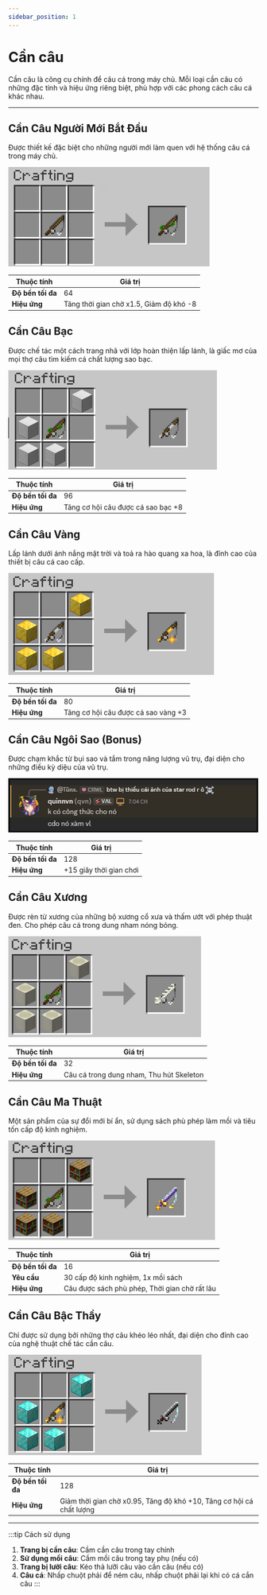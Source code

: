 ```yaml
---
sidebar_position: 1
---
```


# Cần câu

Cần câu là công cụ chính để câu cá trong máy chủ. Mỗi loại cần câu có những đặc tính và hiệu ứng riêng biệt, phù hợp với các phong cách câu cá khác nhau.

---

## Cần Câu Người Mới Bắt Đầu

Được thiết kế đặc biệt cho những người mới làm quen với hệ thống câu cá trong máy chủ.

![Cần Câu Người Mới Bắt Đầu](./img/beginner-rod.png)

| Thuộc tính | Giá trị |
|------------|---------|
| **Độ bền tối đa** | 64 |
| **Hiệu ứng** | Tăng thời gian chờ x1.5, Giảm độ khó -8 |

## Cần Câu Bạc

Được chế tác một cách trang nhã với lớp hoàn thiện lấp lánh, là giấc mơ của mọi thợ câu tìm kiếm cá chất lượng sao bạc.

![Cần Câu Bạc](./img/silver-rod.png)

| Thuộc tính | Giá trị |
|------------|---------|
| **Độ bền tối đa** | 96 |
| **Hiệu ứng** | Tăng cơ hội câu được cá sao bạc +8 |

## Cần Câu Vàng

Lấp lánh dưới ánh nắng mặt trời và toả ra hào quang xa hoa, là đỉnh cao của thiết bị câu cá cao cấp.

![Cần Câu Vàng](./img/gold-rod.png)

| Thuộc tính | Giá trị |
|------------|---------|
| **Độ bền tối đa** | 80 |
| **Hiệu ứng** | Tăng cơ hội câu được cá sao vàng +3 |

## Cần Câu Ngôi Sao (Bonus)

Được chạm khắc từ bụi sao và tắm trong năng lượng vũ trụ, đại diện cho những điều kỳ diệu của vũ trụ.

![Cần Câu Ngôi Sao](./img/star-rod.png)

| Thuộc tính | Giá trị |
|------------|---------|
| **Độ bền tối đa** | 128 |
| **Hiệu ứng** | +15 giây thời gian chơi |

## Cần Câu Xương

Được rèn từ xương của những bộ xương cổ xưa và thấm ướt với phép thuật đen. Cho phép câu cá trong dung nham nóng bỏng.

![Cần Câu Xương](./img/bone-rod.png)

| Thuộc tính | Giá trị |
|------------|---------|
| **Độ bền tối đa** | 32 |
| **Hiệu ứng** | Câu cá trong dung nham, Thu hút Skeleton |

## Cần Câu Ma Thuật

Một sản phẩm của sự đổi mới bí ẩn, sử dụng sách phù phép làm mồi và tiêu tốn cấp độ kinh nghiệm.

![Cần Câu Ma Thuật](./img/magical-rod.png)

| Thuộc tính | Giá trị |
|------------|---------|
| **Độ bền tối đa** | 16 |
| **Yêu cầu** | 30 cấp độ kinh nghiệm, 1x mồi sách |
| **Hiệu ứng** | Câu được sách phù phép, Thời gian chờ rất lâu |

## Cần Câu Bậc Thầy

Chỉ được sử dụng bởi những thợ câu khéo léo nhất, đại diện cho đỉnh cao của nghệ thuật chế tác cần câu.

![Cần Câu Bậc Thầy](./img/master-rod.png)

| Thuộc tính | Giá trị |
|------------|---------|
| **Độ bền tối đa** | 128 |
| **Hiệu ứng** | Giảm thời gian chờ x0.95, Tăng độ khó +10, Tăng cơ hội cá chất lượng |

---

:::tip Cách sử dụng

1. **Trang bị cần câu**: Cầm cần câu trong tay chính
2. **Sử dụng mồi câu**: Cầm mồi câu trong tay phụ (nếu có)
3. **Trang bị lưỡi câu**: Kéo thả lưỡi câu vào cần câu (nếu có)
4. **Câu cá**: Nhấp chuột phải để ném câu, nhấp chuột phải lại khi có cá cắn câu
:::